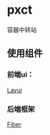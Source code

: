 # pxct

容器中转站

## 使用组件

### 前端ui：

[Layui](https://layui.dev/docs/2/)

### 后端框架

[Fiber](https://docs.fiber.org.cn/)
